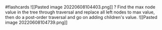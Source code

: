 #flashcards 
![[Pasted image 20220608104403.png]]
?
Find the max node value in the tree through traversal and replace all left nodes to max value, then do a post-order traversal and go on adding children's value.
![[Pasted image 20220608104739.png]]